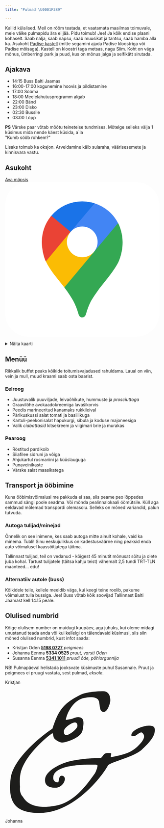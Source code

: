 ```yaml
---
title: "Pulmad \U0001F389"

---
```

Kallid külalised. Meil on rõõm teatada, et vaatamata maailmas toimuvale, meie väike pulmapidu ära ei jää. Pidu toimub! Jee! Ja kõik endise plaani kohaselt. Saab nalja, saab napsu, saab muusikat ja tantsu, saab hamba alla ka. Asukoht [Padise kastell](https://goo.gl/maps/SQnWBbpXqnksiwzr8) (mitte segamini ajada Padise kloostriga või Padise mõisaga). Kastell on kloostri taga metsas, nagu Siim. Koht on väga mõnus, ümberringi park ja puud, kus on mõnus jalga ja selfikätt sirutada.

## Ajakava

- 14:15 Buss Balti Jaamas
- 16:00-17:00 kogunemine hoovis ja pildistamine
- 17:00 Sööma
- 18:00 Meelelahutusprogramm algab
- 22:00 Bänd
- 23:00 Disko
- 02:30 Bussile
- 03:00 Lõpp

**PS** Värske paar võtab mõõtu teineteise tundmises. Mõtelge selleks välja 1 küsimus mida nende käest küsida, a`la\
"Kumb sööb rohkem?"

Lisaks toimub ka oksjon. Arveldamine käib sularaha, väärisesemete ja kinnisvara vastu.

## Asukoht

<a href="https://goo.gl/maps/SQnWBbpXqnksiwzr8" class="maps-link" rel="noreferrer noopener nofollow" target="_blank">Ava mäpsis
<svg
xmlns="http://www.w3.org/2000/svg"
aria-label="Google Maps"
role="img"
viewBox="0 0 512 512"
:style="{ width: '24px', marginLeft: '8px' }">
<rect width="512" height="512" rx="15%" fill="#fff" />
<clipPath id="a">
<path
d="M375 136a133 133 0 00-79-66 136 136 0 00-40-6 133 133 0 00-103 48 133 133 0 00-31 86c0 38 13 64 13 64 15 32 42 61 61 86a399 399 0 0130 45 222 222 0 0117 42c3 10 6 13 13 13s11-5 13-13a228 228 0 0116-41 472 472 0 0145-63c5-6 32-39 45-64 0 0 15-29 15-68 0-37-15-63-15-63z"
/>
</clipPath>
<g stroke-width="130" clip-path="url(#a)">
<path stroke="#fbbc04" d="M104 379l152-181" />
<path stroke="#4285f4" d="M256 198L378 53" />
<path stroke="#34a853" d="M189 459l243-290" />
<path stroke="#1a73e8" d="M255 120l-79-67" />
<path stroke="#ea4335" d="M76 232l91-109" />
</g>
<circle cx="256" cy="198" r="51" fill="#fff" />
</svg>
</a>

<details><summary>Näita kaarti</summary><iframe src="https://www.google.com/maps/embed?pb=!1m18!1m12!1m3!1d2041.3872815010316!2d24.140916351874186!3d59.22625648153273!2m3!1f0!2f0!3f0!3m2!1i1024!2i768!4f13.1!3m3!1m2!1s0x4692afa5dd518f5b%3A0x5ea0ae70441b6134!2sPadise%20Kastell!5e0!3m2!1sen!2see!4v1592911350526!5m2!1sen!2see" width="600" height="450" frameborder="0" style="border:0;" allowfullscreen="" aria-hidden="false" tabindex="0"></iframe></details>

## Menüü

Rikkalik buffet peaks kõikide toitumisvajadused rahuldama. Laual on viin, vein ja mull, muud kraami saab osta baarist.

### Eelroog

- Juustuvalik puuviljade, leivaõhikute, hummuste ja _prosciuttoga_
- Graavilõhe avokaadokreemiga lavašikorvis
- Peedis marineeritud kanamaks rukkileival
- Pärlkuskussi salat tomati ja basiilikuga
- Kartuli-peekonisalat hapukurgi, sibula ja koduse majoneesiga
- Valik _ciabattasid_ kitsekreem ja viigimari brie ja murakas

### Pearoog

- Röstitud pardikoib
- Siiafilee sidruni ja võiga
- Ahjukartul rosmariini ja küüslauguga
- Punaveinikaste
- Värske salat maasikatega

## Transport ja ööbimine

Kuna ööbimisvõimalusi me pakkuda ei saa, siis peame peo lõppedes sammud sängi poole seadma. Või mõnda pealinnalokaali öömütsile. Küll aga eeldavad mõlemad transpordi olemasolu. Selleks on mõned variandid, palun tutvuda.

### Autoga tulijad/minejad

Õnnelik on see inimene, kes saab autoga mitte ainult kohale, vaid ka minema. Tubli! Sinu eeskujulikkus on kadestusväärne ning peaksid enda auto võimalusel kaassõitjatega täitma.

Tallinnast tulijad, teil on vedanud - kõigest 45 minutit mõnusat sõitu ja olete juba kohal. Tartust tulijatele (täitsa kahju teist) vähemalt 2,5 tundi TRT-TLN maanteed… edu!

### Alternatiiv autole (buss)

Kõikidele teile, kellele meeldib väga, kui keegi teine roolib, pakume võimalust tulla bussiga. Jee! Buss võtab kõik soovijad Tallinnast Balti Jaamast kell 14.15 peale.

## Olulised numbrid

Kõige olulisem number on muidugi kuupäev, aga juhuks, kui oleme midagi unustanud teada anda või kui kellelgi on täiendavaid küsimusi, siis siin mõned olulised numbrid, kust infot saada:

- Kristjan Oden [**5198 0727**](tel:+37251980727)
  _peigmees_
- Johanna Eenma [**5334 0525**](tel:+37253340525)
  _pruut, varsti Oden_
- Susanna Eenma [**5341 1011**](tel:+37253411011)
  _pruudi õde, põhiorgunnija_

NB! Pulmapäeval helistada jooksvate küsimuste puhul Susannale. Pruut ja peigmees ei pruugi vastata, sest pulmad, _eksole_.

<footer class="heading-font text-center">
Kristjan
<svg xmlns="http://www.w3.org/2000/svg" viewBox="0 0 15.81 13.66">
<path
d="M14.04 6.6c-.88.82-3.31 1.28-3.52 1.67-.61 1.13-3.49 4.83-6.97 4.83C.98 13.1.26 11.99.57 9.52.8 7.71 3.35 5.47 4.85 4.48 5.48 2.61 5.89 1.93 7.75 1c.56-.27 1.69-.35 2.3-.35.58 0 .78.53.72 1.07-.04.27-.29 1.05-.66 1.05-.54 0-.33-.86-.56-1.23-.23-.35-.93-.31-1.5-.19-1.05.23-1.72 1.5-1.83 2.24l.43-.08c.27-.02.54-.21.81-.21.66 0 .6.54.53 1.03-.04.4-.12.64-.47.91-.35.29-1.26.66-1.69.66-.23 0-.72-.27-.82-.47-.06-.06-.1-.52-.17-.49-.76.5-3.06 2.54-3.29 4.27-.06.45-.06.86-.02 1.23-.04.37.02.72.29 1.01.37.64 1.05 1.03 2.24 1.03.37 0 1.07-.1 1.42-.19 1.65-.47 2.7-1.81 3.7-3.21.12-.17.27-.58.29-.8.02-.14-.32-.12-.37-.12-.25 0-3.99-.14-4.16 1.23-.05.34.11.58.48.58l.04-.02c.1-.43.08-.66.37-.66.12 0 .33.12.29.39-.06.45-.49.84-.93.84-.6 0-1.19-.16-1.09-.93.12-.84 1.6-1.52 2.28-1.71.67-.21 2.15-.38 2.83-.38.17 0 .37 0 .58-.02.27-.12.25-.51.7-.51.54 0 .37 0 .33.43C12.1 7.15 13 6.99 13.86 6c.45-.49.49-.86.19-1.11-.21-.16-.6.35-.84.35-.17 0-.29.04-.27-.14.08-.54 1.28-.93 1.75-.93.51 0 .72.1.64.64-.07.63-.82 1.35-1.29 1.79zM7.15 3.84c-.33 0-1.09.53-1.13.88-.02.17.04.42.26.42.29 0 1.09-.6 1.13-.92.01-.2-.05-.38-.26-.38z"
fill="#1d1d1b"
/></svg> Johanna</footer>